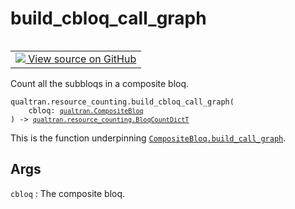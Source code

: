 # build_cbloq_call_graph


<table class="tfo-notebook-buttons tfo-api nocontent" align="left">
<td>
  <a target="_blank" href="https://github.com/quantumlib/Qualtran/blob/main/qualtran/resource_counting/_call_graph.py#L72-L84">
    <img src="https://www.tensorflow.org/images/GitHub-Mark-32px.png" />
    View source on GitHub
  </a>
</td>
</table>



Count all the subbloqs in a composite bloq.


<pre class="devsite-click-to-copy prettyprint lang-py tfo-signature-link">
<code>qualtran.resource_counting.build_cbloq_call_graph(
    cbloq: <a href="../../qualtran/CompositeBloq.html"><code>qualtran.CompositeBloq</code></a>
) -> <a href="../../qualtran/resource_counting/BloqCountDictT.html"><code>qualtran.resource_counting.BloqCountDictT</code></a>
</code></pre>



<!-- Placeholder for "Used in" -->

This is the function underpinning <a href="../../qualtran/CompositeBloq.html#build_call_graph"><code>CompositeBloq.build_call_graph</code></a>.

<h2 class="add-link">Args</h2>

`cbloq`<a id="cbloq"></a>
: The composite bloq.


